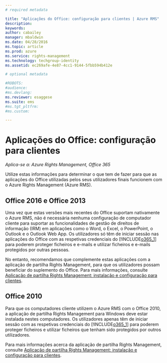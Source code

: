 ```yaml
---
# required metadata

title: "Aplicações do Office: configuração para clientes | Azure RMS"
description:
keywords:
author: cabailey
manager: mbaldwin
ms.date: 04/28/2016
ms.topic: article
ms.prod: azure
ms.service: rights-management
ms.technology: techgroup-identity
ms.assetid: ec269afe-4e87-4cc1-9144-5fbb594b412e

# optional metadata

#ROBOTS:
#audience:
#ms.devlang:
ms.reviewer: esaggese
ms.suite: ems
#ms.tgt_pltfrm:
#ms.custom:

---
```


# Aplicações do Office: configuração para clientes

*Aplica-se a: Azure Rights Management, Office 365*


Utilize estas informações para determinar o que tem de fazer para que as aplicações do Office utilizadas pelos seus utilizadores finais funcionem com o Azure Rights Management (Azure RMS).

## Office 2016 e Office 2013
Uma vez que estas versões mais recentes do Office suportam nativamente o Azure RMS, não é necessária nenhuma configuração de computador cliente para suportar as funcionalidades de gestão de direitos de informação (IRM) em aplicações como o Word, o Excel, o PowerPoint, o Outlook e o Outlook Web App. Os utilizadores só têm de iniciar sessão nas aplicações do Office com as respetivas credenciais do [!INCLUDE[o365_1](../includes/o365_1_md.md)] para poderem proteger ficheiros e e-mails e utilizar ficheiros e e-mails protegidos por outras pessoas.

No entanto, recomendamos que complemente estas aplicações com a aplicação de partilha Rights Management, para que os utilizadores possam beneficiar do suplemento do Office. Para mais informações, consulte [Aplicação de partilha Rights Management: instalação e configuração para clientes](configure-sharing-app.md).

## Office 2010
Para que os computadores cliente utilizem o Azure RMS com o Office 2010, a aplicação de partilha Rights Management para Windows deve estar instalada nestes computadores. Os utilizadores apenas têm de iniciar sessão com as respetivas credenciais do [!INCLUDE[o365_1](../includes/o365_1_md.md)] para poderem proteger ficheiros e utilizar ficheiros que tenham sido protegidos por outros utilizadores.

Para mais informações acerca da aplicação de partilha Rights Management, consulte [Aplicação de partilha Rights Management: instalação e configuração para clientes](configure-sharing-app.md).



<!--HONumber=Apr16_HO4-->


